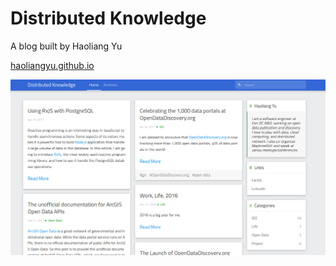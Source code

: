 # Distributed Knowledge

A blog built by Haoliang Yu

[haoliangyu.github.io](haoliangyu.github.io/blog)

![blog](./blog.png)
